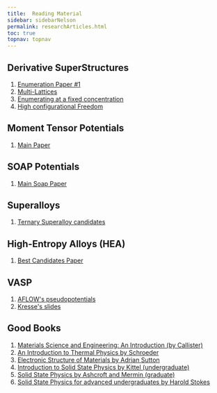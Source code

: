 ```yaml
---
title:  Reading Material
sidebar: sidebarNelson
permalink: researchArticles.html
toc: true
topnav: topnav
---
```



## Derivative SuperStructures

1. [Enumeration Paper #1][enum1]
2. [Multi-Lattices][multilattice]
3. [Enumerating at a fixed concentration][fixedConcentration]
4. [High configurational Freedom][highConfigFreedom]


## Moment Tensor Potentials

1. [Main Paper][MTP]

## SOAP Potentials

1. [Main Soap Paper][SOAP]

## Superalloys
1. [Ternary Superalloy candidates][ternarysuperalloys]

## High-Entropy Alloys (HEA)

1. [Best Candidates Paper][criteria2015]

## VASP

1. [AFLOW's pseudopotentials][AFLOWpaper]
2. [Kresse's slides][Kresse]

## Good Books

1. [Materials Science and Engineering: An Introduction (by Callister)][callister]
2. [An Introduction to Thermal Physics by Schroeder][schroeder]
3. [Electronic Structure of Materials by Adrian Sutton][sutton]
4. [Introduction to Solid State Physics by Kittel (undergraduate)][kittel]
5. [Solid State Physics by Ashcroft and Mermin (graduate)][ashcroft]
6. [Solid State Physics for advanced undergraduates by Harold Stokes][stokes]

[criteria2015]: https://journals.aps.org/prx/abstract/10.1103/PhysRevX.5.011041  
[enum1]: https://msg.byu.edu/papers/GLWHart_enumeration.pdf
[multilattice]:https://msg.byu.edu/papers/multi.pdf
[fixedConcentration]:https://msg.byu.edu/papers/enum3.pdf
[highConfigFreedom]:https://www.sciencedirect.com/science/article/pii/S0927025617302069
[AFLOWpaper]: http://materials.duke.edu/auro/AUROARTICULA/j.commatsci.2015.07.019.pdf  
[MTP]: https://www.sciencedirect.com/science/article/pii/S0927025618306372  
[schroeder]:https://www.amazon.com/Introduction-Thermal-Physics-Daniel-Schroeder/dp/0201380277/ref=sr_1_1?dchild=1&keywords=schroeder+thermal+physics&qid=1589313835&sr=8-1
[callister]:https://www.amazon.com/Materials-Science-Engineering-William-Callister/dp/1118324579/ref=sr_1_2?dchild=1&keywords=Callister+materials+science&qid=1585319267&sr=8-2
[sutton]:https://www.amazon.com/Electronic-Structure-Materials-Science-Publications/dp/0198517548/ref=sr_1_1?dchild=1&keywords=Electronic+Structure+of+Materials+Sutton&qid=1589313915&sr=8-1
[kittel]:https://www.amazon.com/Introduction-Solid-Physics-Charles-Kittel/dp/047141526X/ref=sr_1_2?dchild=1&keywords=Kittel&qid=1589314053&sr=8-2
[ashcroft]:https://www.amazon.com/Solid-State-Physics-Neil-Ashcroft/dp/8131500527/ref=sr_1_1?dchild=1&keywords=Ashcroft+and+Mermin&qid=1589314100&sr=8-1
[stokes]:https://stokes.byu.edu/stokes/textbooks
[ternarysuperalloys]:https://www.sciencedirect.com/science/article/pii/S1359645416307054
[SOAP]:https://www.nature.com/articles/s41524-017-0027-x
[Kresse]:https://byui-physics.github.io/main/files/LNelson/VASPElectronicOptimization.pdf
